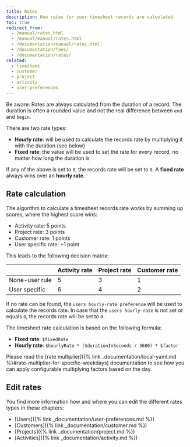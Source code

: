 ```yaml
---
title: Rates
description: How rates for your timesheet records are calculated
toc: true
redirect_from: 
  - /manual/rates.html
  - /manual/manual/rates.html
  - /documentation/manual/rates.html
  - /documentation/fees/
  - /documentation/rates/
related:
  - timesheet
  - customer
  - project
  - activity
  - user-preferences
---
```


Be aware: Rates are always calculated from the duration of a record. 
The duration is often a rounded value and not the real difference between `end` and `begin`.

There are two rate types:

- __Hourly rate__: will be used to calculate the records rate by multiplying it with the duration (see below)
- __Fixed rate__: the value will be used to set the rate for every record, no matter how long the duration is 

If any of the above is set to `0`, the records rate will be set to `0`.
A __fixed rate__ always wins over an __hourly rate__.

## Rate calculation

The algorithm to calculate a timesheet records rate works by summing up scores, where the highest score wins:

- Activity rate: 5 points
- Project rate: 3 points
- Customer rate: 1 points
- User specific rate: +1 point

This leads to the following decision matrix:

|                | Activity rate | Project rate | Customer rate |
|----------------|---------------|--------------|---------------|
| None-user rule | 5             | 3            | 1             |
| User specific  | 6             | 4            | 2             |

If no rate can be found, the `users hourly-rate preference` will be used to calculate the records rate.
In case that the `users hourly-rate` is not set or equals `0`, the records rate will be set to `0`.

The timesheet rate calculation is based on the following formula:

- __Fixed rate__: `$fixedRate`
- __Hourly rate__: `$hourlyRate * ($durationInSeconds / 3600) * $factor`

Please read the [rate multiplier]({% link _documentation/local-yaml.md %}#rate-multiplier-for-specific-weekdays) documentation to see how you can apply configurable multiplying factors based on the day.

## Edit rates

You find more information how and where you can edit the different rates types in these chapters:

- [Users]({% link _documentation/user-preferences.md %})
- [Customers]({% link _documentation/customer.md %})
- [Projects]({% link _documentation/project.md %})
- [Activities]({% link _documentation/activity.md %})

